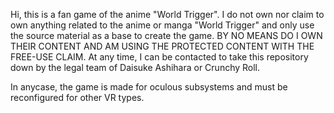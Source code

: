 Hi, this is a fan game of the anime "World Trigger".
I do not own nor claim to own anything related to the anime or manga "World Trigger" and only use the source material as a base to create the game.
BY NO MEANS DO I OWN THEIR CONTENT AND AM USING THE PROTECTED CONTENT WITH THE FREE-USE CLAIM.
At any time, I can be contacted to take this repository down by the legal team of Daisuke Ashihara or Crunchy Roll.

In anycase, the game is made for oculous subsystems and must be reconfigured for other VR types.
